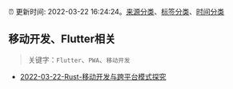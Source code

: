 :alarm_clock: 更新时间: 2022-03-22 16:24:24。[来源分类](../README.md)、[标签分类](../TAGS.md)、[时间分类](../TIMELINE.md)

## 移动开发、Flutter相关


> 关键字：`Flutter`、`PWA`、`移动开发`



- [2022-03-22-Rust-移动开发与跨平台模式探究](https://toutiao.io/k/3qhp8rv) 